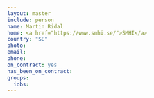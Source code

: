 ```yaml
---
layout: master
include: person
name: Martin Ridal
home: <a href="https://www.smhi.se/">SMHI</a>
country: "SE"
photo:
email:
phone:
on_contract: yes
has_been_on_contract:
groups:
  iobs:
---
```

